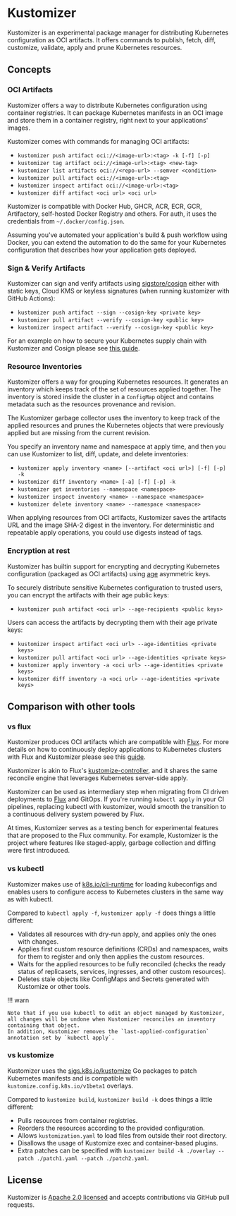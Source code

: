 # Kustomizer

Kustomizer is an experimental package manager for distributing Kubernetes configuration as OCI artifacts.
It offers commands to publish, fetch, diff, customize, validate, apply and prune Kubernetes resources.

## Concepts

### OCI Artifacts

Kustomizer offers a way to distribute Kubernetes configuration using container registries.
It can package Kubernetes manifests in an OCI image and store them in a container registry,
right next to your applications' images.

Kustomizer comes with commands for managing OCI artifacts:

- `kustomizer push artifact oci://<image-url>:<tag> -k [-f] [-p]`
- `kustomizer tag artifact oci://<image-url>:<tag> <new-tag>`
- `kustomizer list artifacts oci://<repo-url> --semver <condition>`
- `kustomizer pull artifact oci://<image-url>:<tag>`
- `kustomizer inspect artifact oci://<image-url>:<tag>`
- `kustomizer diff artifact <oci url> <oci url>`

Kustomizer is compatible with Docker Hub, GHCR, ACR, ECR, GCR, Artifactory,
self-hosted Docker Registry and others. For auth, it uses the credentials from `~/.docker/config.json`.

Assuming you've automated your application's build & push workflow using Docker,
you can extend the automation to do the same for your Kubernetes configuration
that describes how your application gets deployed.

### Sign & Verify Artifacts

Kustomizer can sign and verify artifacts using [sigstore/cosign](https://github.com/sigstore/cosign) either with
static keys, Cloud KMS or keyless signatures (when running kustomizer with GitHub Actions):

- `kustomizer push artifact --sign --cosign-key <private key>`
- `kustomizer pull artifact --verify --cosign-key <public key>`
- `kustomizer inspect artifact --verify --cosign-key <public key>`

For an example on how to secure your Kubernetes supply chain with Kustomizer and Cosign
please see [this guide](guides/secure-supply-chain.md).

### Resource Inventories

Kustomizer offers a way for grouping Kubernetes resources.
It generates an inventory which keeps track of the set of resources applied together.
The inventory is stored inside the cluster in a `ConfigMap` object and contains metadata
such as the resources provenance and revision.

The Kustomizer garbage collector uses the inventory to keep track of the applied resources
and prunes the Kubernetes objects that were previously applied but are missing from the current revision.

You specify an inventory name and namespace at apply time, and then you can use Kustomizer to
list, diff, update, and delete inventories:

- `kustomizer apply inventory <name> [--artifact <oci url>] [-f] [-p] -k`
- `kustomizer diff inventory <name> [-a] [-f] [-p] -k`
- `kustomizer get inventories --namespace <namespace>`
- `kustomizer inspect inventory <name> --namespace <namespace>`
- `kustomizer delete inventory <name> --namespace <namespace>`

When applying resources from OCI artifacts, Kustomizer saves the artifacts URL and
the image SHA-2 digest in the inventory. For deterministic and repeatable apply operations,
you could use digests instead of tags.

### Encryption at rest

Kustomizer has builtin support for encrypting and decrypting Kubernetes configuration (packaged as OCI artifacts)
using [age](https://github.com/FiloSottile/age) asymmetric keys.

To securely distribute sensitive Kubernetes configuration to trusted users,
you can encrypt the artifacts with their age public keys:

- `kustomizer push artifact <oci url> --age-recipients <public keys>`

Users can access the artifacts by decrypting them with their age private keys:

- `kustomizer inspect artifact <oci url> --age-identities <private keys>`
- `kustomizer pull artifact <oci url> --age-identities <private keys>`
- `kustomizer apply inventory -a <oci url> --age-identities <private keys>`
- `kustomizer diff inventory -a <oci url> --age-identities <private keys>`

## Comparison with other tools

### vs flux

Kustomizer produces OCI artifacts which are compatible with [Flux](https://fluxcd.io).
For more details on how to continuously deploy applications to Kubernetes clusters
with Flux and Kustomizer please see this [guide](guides/fluxcd.md).

Kustomizer is akin to Flux's [kustomize-controller](https://github.com/fluxcd/kustomize-controller), and it shares
the same reconcile engine that leverages Kubernetes server-side apply.

Kustomizer can be used as intermediary step when migrating from CI driven deployments
to [Flux](https://fluxcd.io/) and GitOps. If you're running `kubectl apply` in your CI pipelines,
replacing kubectl with kustomizer, would smooth the transition to a continuous delivery system powered by Flux.

At times, Kustomizer serves as a testing bench for experimental features that are proposed to the Flux community.
For example, Kustomizer is the project where features like staged-apply, garbage collection and diffing were first introduced.

### vs kubectl

Kustomizer makes use of [k8s.io/cli-runtime](https://pkg.go.dev/k8s.io/cli-runtime)
for loading kubeconfigs and enables users to configure access to Kubernetes clusters
in the same way as with kubectl.

Compared to `kubectl apply -f`, `kustomizer apply -f` does things a little different:

- Validates all resources with dry-run apply, and applies only the ones with changes.
- Applies first custom resource definitions (CRDs) and namespaces, waits for them to register and only then applies the custom resources.
- Waits for the applied resources to be fully reconciled (checks the ready status of replicasets, services, ingresses, and other custom resources).
- Deletes stale objects like ConfigMaps and Secrets generated with Kustomize or other tools.

!!! warn

    Note that if you use kubectl to edit an object managed by Kustomizer,
    all changes will be undone when Kustomizer reconciles an inventory containing that object.
    In addition, Kustomizer removes the `last-applied-configuration` annotation set by `kubectl apply`.

### vs kustomize

Kustomizer uses the [sigs.k8s.io/kustomize](https://pkg.go.dev/sigs.k8s.io/kustomize/api)
Go packages to patch Kubernetes manifests and is compatible with `kustomize.config.k8s.io/v1beta1` overlays.

Compared to `kustomize build`, `kustomizer build -k` does things a little different:

- Pulls resources from container registries.
- Reorders the resources according to the provided configuration.
- Allows `kustomization.yaml` to load files from outside their root directory.
- Disallows the usage of Kustomize exec and container-based plugins.
- Extra patches can be specified with `kustomizer build -k ./overlay --patch ./patch1.yaml --patch ./patch2.yaml`.

## License

Kustomizer is [Apache 2.0 licensed](https://github.com/rawmind0/kustomizer/blob/main/LICENSE)
and accepts contributions via GitHub pull requests.
